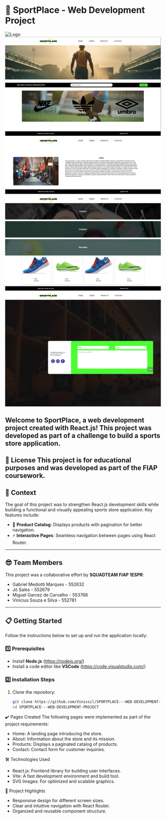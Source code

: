# 🚀 SportPlace - Web Development Project

![Logo](https://github.com/Vinissil/SPORTPLACE---WEB-DEVELOPMENT-PROJECT/blob/main/src/assets/img/logo.svg)
![Tela Inicial](https://github.com/Vinissil/SPORTPLACE/blob/main/src/assets/img/tela%20incial%20sportplace.png)
![Tela Sobre](https://github.com/Vinissil/SPORTPLACE/blob/main/src/assets/img/tela%20sobre.png)
![Tela Produto](https://github.com/Vinissil/SPORTPLACE/blob/main/src/assets/img/telaproduto.png)
![Tela Contato](https://github.com/Vinissil/SPORTPLACE/blob/main/src/assets/img/telacontato.png)

Welcome to **SportPlace**, a web development project created with **React.js**! This project was developed as part of a challenge to build a sports store application.
---
📜 License
This project is for educational purposes and was developed as part of the FIAP coursework.
---

## 🧠 Context

The goal of this project was to strengthen React.js development skills while building a functional and visually appealing sports store application. Key features include:

- 📄 **Product Catalog**: Displays products with pagination for better navigation.
- ⚡ **Interactive Pages**: Seamless navigation between pages using React Router.

---

## 😎 Team Members

This project was a collaborative effort by **SQUADTEAM FIAP 1ESPR**:

- Gabriel Mediotti Marques - 552632  
- Jó Sales - 552679  
- Miguel Garcez de Carvalho - 553768  
- Vinicius Souza e Silva - 552781  

---

## 📋 Getting Started

Follow the instructions below to set up and run the application locally:

### 1️⃣ Prerequisites
- Install **Node.js** (https://nodejs.org/)
- Install a code editor like **VSCode** (https://code.visualstudio.com/)

### 2️⃣ Installation Steps
1. Clone the repository:
   ```bash
   git clone https://github.com/Vinissil/SPORTPLACE---WEB-DEVELOPMENT-PROJECT.git
   cd SPORTPLACE---WEB-DEVELOPMENT-PROJECT

✔️ Pages Created
The following pages were implemented as part of the project requirements:

- Home: A landing page introducing the store.
- About: Information about the store and its mission.
- Products: Displays a paginated catalog of products.
- Contact: Contact form for customer inquiries.

🛠️ Technologies Used
- React.js: Frontend library for building user interfaces.
- Vite: A fast development environment and build tool.
- SVG Images: For optimized and scalable graphics.

🔗 Project Highlights
- Responsive design for different screen sizes.
- Clear and intuitive navigation with React Router.
- Organized and reusable component structure.

